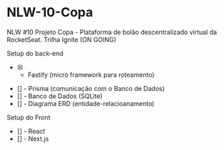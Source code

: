 # NLW-10-Copa

NLW #10 Projeto Copa - Plataforma de bolão descentralizado virtual da RocketSeat. Trilha Ignite (ON GOING)

Setup do back-end

- [x] - Fastify (micro framework para roteamento)
- [] - Prisma (comunicação com o Banco de Dados)
- [] - Banco de Dados (SQLite)
- [] - Diagrama ERD (entidade-relacioanamento)

Setup do Front

- [] - React
- [] - Next.js
